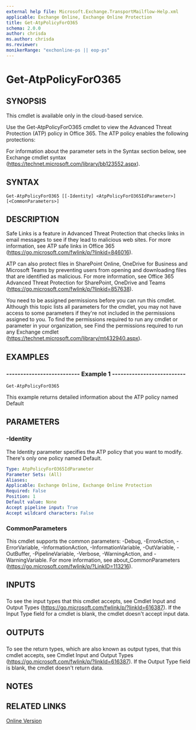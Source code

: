 ```yaml
---
external help file: Microsoft.Exchange.TransportMailflow-Help.xml
applicable: Exchange Online, Exchange Online Protection
title: Get-AtpPolicyForO365
schema: 2.0.0
author: chrisda
ms.author: chrisda
ms.reviewer:
monikerRange: "exchonline-ps || eop-ps"
---
```


# Get-AtpPolicyForO365

## SYNOPSIS
This cmdlet is available only in the cloud-based service.

Use the Get-AtpPolicyForO365 cmdlet to view the Advanced Threat Protection (ATP) policy in Office 365. The ATP policy enables the following protections:

For information about the parameter sets in the Syntax section below, see Exchange cmdlet syntax (https://technet.microsoft.com/library/bb123552.aspx).

## SYNTAX

```
Get-AtpPolicyForO365 [[-Identity] <AtpPolicyForO365IdParameter>] [<CommonParameters>]
```

## DESCRIPTION
Safe Links is a feature in Advanced Threat Protection that checks links in email messages to see if they lead to malicious web sites. For more information, see ATP safe links in Office 365 (https://go.microsoft.com/fwlink/p/?linkid=846016).

ATP can also protect files in SharePoint Online, OneDrive for Business and Microsoft Teams by preventing users from opening and downloading files that are identified as malicious. For more information, see Office 365 Advanced Threat Protection for SharePoint, OneDrive and Teams (https://go.microsoft.com/fwlink/p/?linkid=857638).

You need to be assigned permissions before you can run this cmdlet. Although this topic lists all parameters for the cmdlet, you may not have access to some parameters if they're not included in the permissions assigned to you. To find the permissions required to run any cmdlet or parameter in your organization, see Find the permissions required to run any Exchange cmdlet (https://technet.microsoft.com/library/mt432940.aspx).

## EXAMPLES

### -------------------------- Example 1 --------------------------
```
Get-AtpPolicyForO365
```

This example returns detailed information about the ATP policy named Default

## PARAMETERS

### -Identity
The Identity parameter specifies the ATP policy that you want to modify. There's only one policy named Default.

```yaml
Type: AtpPolicyForO365IdParameter
Parameter Sets: (All)
Aliases:
Applicable: Exchange Online, Exchange Online Protection
Required: False
Position: 1
Default value: None
Accept pipeline input: True
Accept wildcard characters: False
```

### CommonParameters
This cmdlet supports the common parameters: -Debug, -ErrorAction, -ErrorVariable, -InformationAction, -InformationVariable, -OutVariable, -OutBuffer, -PipelineVariable, -Verbose, -WarningAction, and -WarningVariable. For more information, see about_CommonParameters (https://go.microsoft.com/fwlink/p/?LinkID=113216).

## INPUTS

###  
To see the input types that this cmdlet accepts, see Cmdlet Input and Output Types (https://go.microsoft.com/fwlink/p/?linkId=616387). If the Input Type field for a cmdlet is blank, the cmdlet doesn't accept input data.

## OUTPUTS

###  
To see the return types, which are also known as output types, that this cmdlet accepts, see Cmdlet Input and Output Types (https://go.microsoft.com/fwlink/p/?linkId=616387). If the Output Type field is blank, the cmdlet doesn't return data.

## NOTES

## RELATED LINKS

[Online Version](https://technet.microsoft.com/library/4649aa3a-e49d-42ba-84e8-ef2871fa2b58.aspx)
